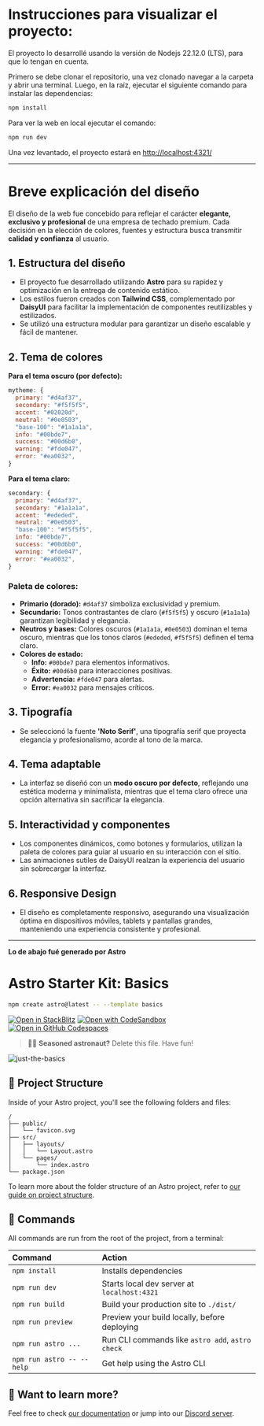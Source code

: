 # Instrucciones para visualizar el proyecto:

El proyecto lo desarrollé usando la versión de Nodejs 22.12.0 (LTS), para que lo tengan en cuenta.

Primero se debe clonar el repositorio, una vez clonado navegar a la carpeta y abrir una terminal. Luego, en la raíz, ejecutar el siguiente comando para instalar las dependencias:

```sh
npm install
```

Para ver la web en local ejecutar el comando:

```sh
npm run dev
```

Una vez levantado, el proyecto estará en [http://localhost:4321/](http://localhost:4321/)

---

# Breve explicación del diseño

El diseño de la web fue concebido para reflejar el carácter **elegante, exclusivo y profesional** de una empresa de techado premium. Cada decisión en la elección de colores, fuentes y estructura busca transmitir **calidad y confianza** al usuario.

## 1. Estructura del diseño
- El proyecto fue desarrollado utilizando **Astro** para su rapidez y optimización en la entrega de contenido estático.
- Los estilos fueron creados con **Tailwind CSS**, complementado por **DaisyUI** para facilitar la implementación de componentes reutilizables y estilizados.
- Se utilizó una estructura modular para garantizar un diseño escalable y fácil de mantener.

## 2. Tema de colores

**Para el tema oscuro (por defecto):**
```javascript
mytheme: {
  primary: "#d4af37",
  secondary: "#f5f5f5",
  accent: "#02020d",
  neutral: "#0e0503",
  "base-100": "#1a1a1a",
  info: "#00bde7",
  success: "#00d6b0",
  warning: "#fde047",
  error: "#ea0032",
}
```

**Para el tema claro:**
```javascript
secondary: {
  primary: "#d4af37",
  secondary: "#1a1a1a",
  accent: "#ededed",
  neutral: "#0e0503",
  "base-100": "#f5f5f5",
  info: "#00bde7",
  success: "#00d6b0",
  warning: "#fde047",
  error: "#ea0032",
}
```

### Paleta de colores:
- **Primario (dorado):** `#d4af37` simboliza exclusividad y premium.
- **Secundario:** Tonos contrastantes de claro (`#f5f5f5`) y oscuro (`#1a1a1a`) garantizan legibilidad y elegancia.
- **Neutros y bases:** Colores oscuros (`#1a1a1a`, `#0e0503`) dominan el tema oscuro, mientras que los tonos claros (`#ededed`, `#f5f5f5`) definen el tema claro.
- **Colores de estado:**
  - **Info:** `#00bde7` para elementos informativos.
  - **Éxito:** `#00d6b0` para interacciones positivas.
  - **Advertencia:** `#fde047` para alertas.
  - **Error:** `#ea0032` para mensajes críticos.

## 3. Tipografía
- Se seleccionó la fuente **'Noto Serif'**, una tipografía serif que proyecta elegancia y profesionalismo, acorde al tono de la marca.

## 4. Tema adaptable
- La interfaz se diseñó con un **modo oscuro por defecto**, reflejando una estética moderna y minimalista, mientras que el tema claro ofrece una opción alternativa sin sacrificar la elegancia.

## 5. Interactividad y componentes
- Los componentes dinámicos, como botones y formularios, utilizan la paleta de colores para guiar al usuario en su interacción con el sitio.
- Las animaciones sutiles de DaisyUI realzan la experiencia del usuario sin sobrecargar la interfaz.

## 6. Responsive Design
- El diseño es completamente responsivo, asegurando una visualización óptima en dispositivos móviles, tablets y pantallas grandes, manteniendo una experiencia consistente y profesional.

---

**Lo de abajo fué generado por Astro**

# Astro Starter Kit: Basics

```sh
npm create astro@latest -- --template basics
```

[![Open in StackBlitz](https://developer.stackblitz.com/img/open_in_stackblitz.svg)](https://stackblitz.com/github/withastro/astro/tree/latest/examples/basics)
[![Open with CodeSandbox](https://assets.codesandbox.io/github/button-edit-lime.svg)](https://codesandbox.io/p/sandbox/github/withastro/astro/tree/latest/examples/basics)
[![Open in GitHub Codespaces](https://github.com/codespaces/badge.svg)](https://codespaces.new/withastro/astro?devcontainer_path=.devcontainer/basics/devcontainer.json)

> 🧑‍🚀 **Seasoned astronaut?** Delete this file. Have fun!

![just-the-basics](https://github.com/withastro/astro/assets/2244813/a0a5533c-a856-4198-8470-2d67b1d7c554)

## 🚀 Project Structure

Inside of your Astro project, you'll see the following folders and files:

```text
/
├── public/
│   └── favicon.svg
├── src/
│   ├── layouts/
│   │   └── Layout.astro
│   └── pages/
│       └── index.astro
└── package.json
```

To learn more about the folder structure of an Astro project, refer to [our guide on project structure](https://docs.astro.build/en/basics/project-structure/).

## 🧞 Commands

All commands are run from the root of the project, from a terminal:

| Command                   | Action                                           |
| :------------------------ | :----------------------------------------------- |
| `npm install`             | Installs dependencies                            |
| `npm run dev`             | Starts local dev server at `localhost:4321`      |
| `npm run build`           | Build your production site to `./dist/`          |
| `npm run preview`         | Preview your build locally, before deploying     |
| `npm run astro ...`       | Run CLI commands like `astro add`, `astro check` |
| `npm run astro -- --help` | Get help using the Astro CLI                     |

## 👀 Want to learn more?

Feel free to check [our documentation](https://docs.astro.build) or jump into our [Discord server](https://astro.build/chat).
